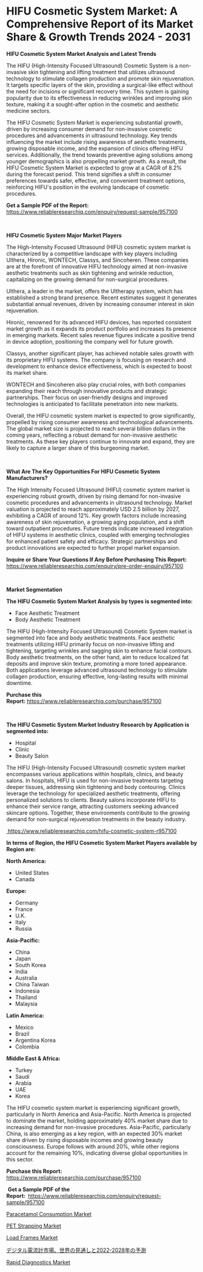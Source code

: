 <p><h1>HIFU Cosmetic System Market: A Comprehensive Report of its Market Share & Growth Trends 2024 - 2031</h1></p><p><strong>HIFU Cosmetic System Market Analysis and Latest Trends</strong></p>
<p><p>The HIFU (High-Intensity Focused Ultrasound) Cosmetic System is a non-invasive skin tightening and lifting treatment that utilizes ultrasound technology to stimulate collagen production and promote skin rejuvenation. It targets specific layers of the skin, providing a surgical-like effect without the need for incisions or significant recovery time. This system is gaining popularity due to its effectiveness in reducing wrinkles and improving skin texture, making it a sought-after option in the cosmetic and aesthetic medicine sectors.</p><p>The HIFU Cosmetic System Market is experiencing substantial growth, driven by increasing consumer demand for non-invasive cosmetic procedures and advancements in ultrasound technology. Key trends influencing the market include rising awareness of aesthetic treatments, growing disposable income, and the expansion of clinics offering HIFU services. Additionally, the trend towards preventive aging solutions among younger demographics is also propelling market growth. As a result, the HIFU Cosmetic System Market is expected to grow at a CAGR of 8.2% during the forecast period. This trend signifies a shift in consumer preferences towards safer, effective, and convenient treatment options, reinforcing HIFU's position in the evolving landscape of cosmetic procedures.</p></p>
<p><strong>Get a Sample PDF of the Report:&nbsp;</strong> <a href="https://www.reliableresearchiq.com/enquiry/request-sample/957100">https://www.reliableresearchiq.com/enquiry/request-sample/957100</a></p>
<p>&nbsp;</p>
<p><strong>HIFU Cosmetic System Major Market Players</strong></p>
<p><p>The High-Intensity Focused Ultrasound (HIFU) cosmetic system market is characterized by a competitive landscape with key players including Ulthera, Hironic, WONTECH, Classys, and Sincoheren. These companies are at the forefront of innovative HIFU technology aimed at non-invasive aesthetic treatments such as skin tightening and wrinkle reduction, capitalizing on the growing demand for non-surgical procedures.</p><p>Ulthera, a leader in the market, offers the Ultherapy system, which has established a strong brand presence. Recent estimates suggest it generates substantial annual revenues, driven by increasing consumer interest in skin rejuvenation. </p><p>Hironic, renowned for its advanced HIFU devices, has reported consistent market growth as it expands its product portfolio and increases its presence in emerging markets. Recent sales revenue figures indicate a positive trend in device adoption, positioning the company well for future growth. </p><p>Classys, another significant player, has achieved notable sales growth with its proprietary HIFU systems. The company is focusing on research and development to enhance device effectiveness, which is expected to boost its market share. </p><p>WONTECH and Sincoheren also play crucial roles, with both companies expanding their reach through innovative products and strategic partnerships. Their focus on user-friendly designs and improved technologies is anticipated to facilitate penetration into new markets.</p><p>Overall, the HIFU cosmetic system market is expected to grow significantly, propelled by rising consumer awareness and technological advancements. The global market size is projected to reach several billion dollars in the coming years, reflecting a robust demand for non-invasive aesthetic treatments. As these key players continue to innovate and expand, they are likely to capture a larger share of this burgeoning market.</p></p>
<p>&nbsp;</p>
<p><strong>What Are The Key Opportunities For HIFU Cosmetic System Manufacturers?</strong></p>
<p><p>The High Intensity Focused Ultrasound (HIFU) cosmetic system market is experiencing robust growth, driven by rising demand for non-invasive cosmetic procedures and advancements in ultrasound technology. Market valuation is projected to reach approximately USD 2.5 billion by 2027, exhibiting a CAGR of around 12%. Key growth factors include increasing awareness of skin rejuvenation, a growing aging population, and a shift toward outpatient procedures. Future trends indicate increased integration of HIFU systems in aesthetic clinics, coupled with emerging technologies for enhanced patient safety and efficacy. Strategic partnerships and product innovations are expected to further propel market expansion.</p></p>
<p><strong>Inquire or Share Your Questions If Any Before Purchasing This Report:</strong> <a href="https://www.reliableresearchiq.com/enquiry/pre-order-enquiry/957100">https://www.reliableresearchiq.com/enquiry/pre-order-enquiry/957100</a></p>
<p>&nbsp;</p>
<p><strong>Market Segmentation</strong></p>
<p><strong>The HIFU Cosmetic System Market Analysis by types is segmented into:</strong></p>
<p><ul><li>Face Aesthetic Treatment</li><li>Body Aesthetic Treatment</li></ul></p>
<p><p>The HIFU (High-Intensity Focused Ultrasound) Cosmetic System market is segmented into face and body aesthetic treatments. Face aesthetic treatments utilizing HIFU primarily focus on non-invasive lifting and tightening, targeting wrinkles and sagging skin to enhance facial contours. Body aesthetic treatments, on the other hand, aim to reduce localized fat deposits and improve skin texture, promoting a more toned appearance. Both applications leverage advanced ultrasound technology to stimulate collagen production, ensuring effective, long-lasting results with minimal downtime.</p></p>
<p><strong>Purchase this Report:&nbsp;</strong><a href="https://www.reliableresearchiq.com/purchase/957100">https://www.reliableresearchiq.com/purchase/957100</a></p>
<p>&nbsp;</p>
<p><strong>The HIFU Cosmetic System Market Industry Research by Application is segmented into:</strong></p>
<p><ul><li>Hospital</li><li>Clinic</li><li>Beauty Salon</li></ul></p>
<p><p>The HIFU (High-Intensity Focused Ultrasound) cosmetic system market encompasses various applications within hospitals, clinics, and beauty salons. In hospitals, HIFU is used for non-invasive treatments targeting deeper tissues, addressing skin tightening and body contouring. Clinics leverage the technology for specialized aesthetic treatments, offering personalized solutions to clients. Beauty salons incorporate HIFU to enhance their service range, attracting customers seeking advanced skincare options. Together, these environments contribute to the growing demand for non-surgical rejuvenation treatments in the beauty industry.</p></p>
<p><a href="https://www.reliableresearchiq.com/hifu-cosmetic-system-r957100">&nbsp;https://www.reliableresearchiq.com/hifu-cosmetic-system-r957100</a></p>
<p><strong>In terms of Region, the HIFU Cosmetic System Market Players available by Region are:</strong></p>
<p>
    <p> <strong> North America: </strong>
        <ul>
            <li>United States</li>
            <li>Canada</li>
        </ul>
        </p> 
    <p> <strong> Europe: </strong>
        <ul>
            <li>Germany</li>
            <li>France</li>
            <li>U.K.</li>
            <li>Italy</li>
            <li>Russia</li>
        </ul>
        </p> 
    <p> <strong> Asia-Pacific: </strong>
        <ul>
            <li>China</li>
            <li>Japan</li>
            <li>South Korea</li>
            <li>India</li>
            <li>Australia</li>
            <li>China Taiwan</li>
            <li>Indonesia</li>
            <li>Thailand</li>
            <li>Malaysia</li>
        </ul>
        </p> 
    <p> <strong> Latin America: </strong>
        <ul>
            <li>Mexico</li>
            <li>Brazil</li>
            <li>Argentina Korea</li>
            <li>Colombia</li>
        </ul>
        </p> 
    <p> <strong> Middle East & Africa: </strong>
        <ul>
            <li>Turkey</li>
            <li>Saudi</li>
            <li>Arabia</li>
            <li>UAE</li>
            <li>Korea</li>
        </ul>
    </p>
    </p>
<p><p>The HIFU cosmetic system market is experiencing significant growth, particularly in North America and Asia-Pacific. North America is projected to dominate the market, holding approximately 40% market share due to increasing demand for non-invasive procedures. Asia-Pacific, particularly China, is also emerging as a key region, with an expected 30% market share driven by rising disposable incomes and growing beauty consciousness. Europe follows with around 20%, while other regions account for the remaining 10%, indicating diverse global opportunities in this sector.</p></p>
<p><strong>Purchase this Report: </strong><a href="https://www.reliableresearchiq.com/purchase/957100">https://www.reliableresearchiq.com/purchase/957100</a></p>
<p>&nbsp;<strong>Get a Sample PDF of the Report:&nbsp;&nbsp;</strong><a href="https://www.reliableresearchiq.com/enquiry/request-sample/957100">https://www.reliableresearchiq.com/enquiry/request-sample/957100</a></p>
<p><strong></strong></p>
<p><p><a href="https://www.linkedin.com/pulse/paracetamol-consumption-market-global-insights-sales-sfljc?trackingId=auusErcNRiS01zsix2pFrQ%3D%3D">Paracetamol Consumption Market</a></p><p><a href="https://issuu.com/reportprime-2/docs/pet-strapping-market-size-2030.pptx_82e6a9292440c1">PET Strapping Market</a></p><p><a href="https://medium.com/@karolenchen/what-is-load-frames-market-8f01be2675ea">Load Frames Market</a></p><p><a href="https://medium.com/@kathleencrooks2003/digital-ammeters-market-global-outlook-and-forecast-2022-2028-d2ad7451150b">デジタル電流計市場、世界の見通しと2022-2028年の予測</a></p><p><a href="https://www.linkedin.com/pulse/strategic-market-insights-navigating-global-rapid-diagnostics-cjtkc?trackingId=bdJmV5FFSjOwnoVc3Of2FA%3D%3D">Rapid Diagnostics Market</a></p></p>
